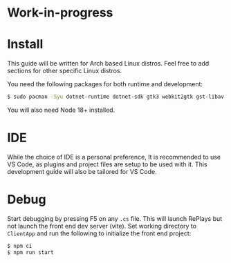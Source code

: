 # Work-in-progress

# Install

This guide will be written for Arch based Linux distros. Feel free to add sections for other specific Linux distros.

You need the following packages for both runtime and development:

```bash
$ sudo pacman -Syu dotnet-runtime dotnet-sdk gtk3 webkit2gtk gst-libav libayatana-appindicator
```

You will also need Node 18+ installed.

# IDE

While the choice of IDE is a personal preference, It is recommended to use VS Code, as plugins and project files are setup to be used with it. This development guide will also be tailored for VS Code.

# Debug

Start debugging by pressing F5 on any `.cs` file. This will launch RePlays but not launch the front end dev server (vite). Set working directory to `ClientApp` and run the following to initialize the front end project:

```bash
$ npm ci
$ npm run start
```

